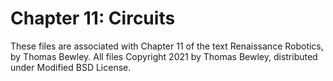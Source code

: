 # Chapter 11: Circuits
These files are associated with Chapter 11 of the text Renaissance Robotics, by Thomas Bewley.
All files Copyright 2021 by Thomas Bewley, distributed under Modified BSD License.
